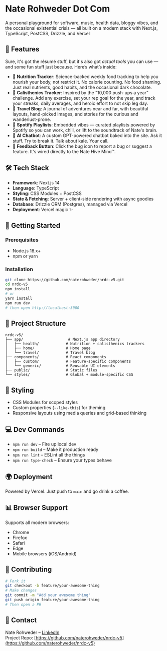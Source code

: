 # Nate Rohweder Dot Com

A personal playground for software, music, health data, bloggy vibes, and the occasional existential crisis — all built on a modern stack with Next.js, TypeScript, PostCSS, Drizzle, and Vercel

## 🧹 Features

Sure, it's got the résumé stuff, but it's also got *actual tools* you can use — and some fun stuff just because. Here’s what’s inside:

- 🥦 **Nutrition Tracker**: Science-backed weekly food tracking to help you nourish your body, not restrict it. No calorie counting. No food shaming. Just real nutrients, good habits, and the occasional dark chocolate.
- 💪 **Calisthenics Tracker**: Inspired by the "10,000 push-ups a year" challenge. Add any exercise, set your rep goal for the year, and track your streaks, daily averages, and heroic effort to not skip leg day.
- 🗽 **Travel Blog**: A journal of adventures near and far, with beautiful layouts, hand-picked images, and stories for the curious and wanderlust-prone.
- 🎵 **Spotify Playlists**: Embedded vibes — curated playlists powered by Spotify so you can work, chill, or lift to the soundtrack of Nate's brain.
- 🤖 **AI Chatbot**: A custom GPT-powered chatbot baked into the site. Ask it stuff. Try to break it. Talk about kale. Your call.
- 🐞 **Feedback Button**: Click the bug icon to report a bug or suggest a feature. It's wired directly to the Nate Hive Mind™.

## 🛠️ Tech Stack

- **Framework**: Next.js 14  
- **Language**: TypeScript  
- **Styling**: CSS Modules + PostCSS
- **State & Fetching**: Server + client-side rendering with async goodies  
- **Database**: Drizzle ORM (Postgres), managed via Vercel  
- **Deployment**: Vercel magic ✨

## 🚀 Getting Started

### Prerequisites

- Node.js 18.x+
- npm or yarn

### Installation

```bash
git clone https://github.com/naterohweder/nrdc-v5.git
cd nrdc-v5
npm install
# or
yarn install
npm run dev
# then open http://localhost:3000
```

## 📁 Project Structure

```
nrdc-v5/
├── app/                    # Next.js app directory
│   ├── health/            # Nutrition + calisthenics trackers
│   ├── home/              # Home page
│   └── travel/            # Travel blog
├── components/            # React components
│   ├── custom/            # Feature-specific components
│   └── generic/           # Reusable UI elements
├── public/                # Static files
└── styles/                # Global + module-specific CSS
```

## 🎨 Styling

- CSS Modules for scoped styles  
- Custom properties (`--like-this`) for theming  
- Responsive layouts using media queries and grid-based thinking  

## 💻 Dev Commands

- `npm run dev` – Fire up local dev  
- `npm run build` – Make it production ready  
- `npm run lint` – ESLint all the things  
- `npm run type-check` – Ensure your types behave  

## 🌍 Deployment

Powered by Vercel. Just push to `main` and go drink a coffee.

## 📊 Browser Support

Supports all modern browsers:

- Chrome  
- Firefox  
- Safari  
- Edge  
- Mobile browsers (iOS/Android)

## 🤝 Contributing

```bash
# Fork it
git checkout -b feature/your-awesome-thing
# Make changes
git commit -m "Add your awesome thing"
git push origin feature/your-awesome-thing
# Then open a PR
```

## 📩 Contact

Nate Rohweder – [LinkedIn](https://www.linkedin.com/in/naterohweder/)  
Project Repo: [https://github.com/naterohweder/nrdc-v5](https://github.com/naterohweder/nrdc-v5)

